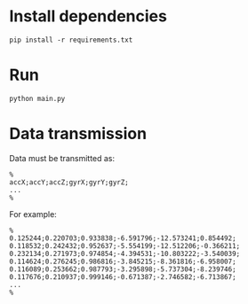 # Install dependencies

`pip install -r requirements.txt`

# Run

`python main.py`

# Data transmission

Data must be transmitted as:
```
%
accX;accY;accZ;gyrX;gyrY;gyrZ;
...
%
```

For example:
```
%
0.125244;0.220703;0.933838;-6.591796;-12.573241;0.854492;
0.118532;0.242432;0.952637;-5.554199;-12.512206;-0.366211;
0.232134;0.271973;0.974854;-4.394531;-10.803222;-3.540039;
0.114624;0.276245;0.986816;-3.845215;-8.361816;-6.958007;
0.116089;0.253662;0.987793;-3.295898;-5.737304;-8.239746;
0.117676;0.210937;0.999146;-0.671387;-2.746582;-6.713867;
...
%
```